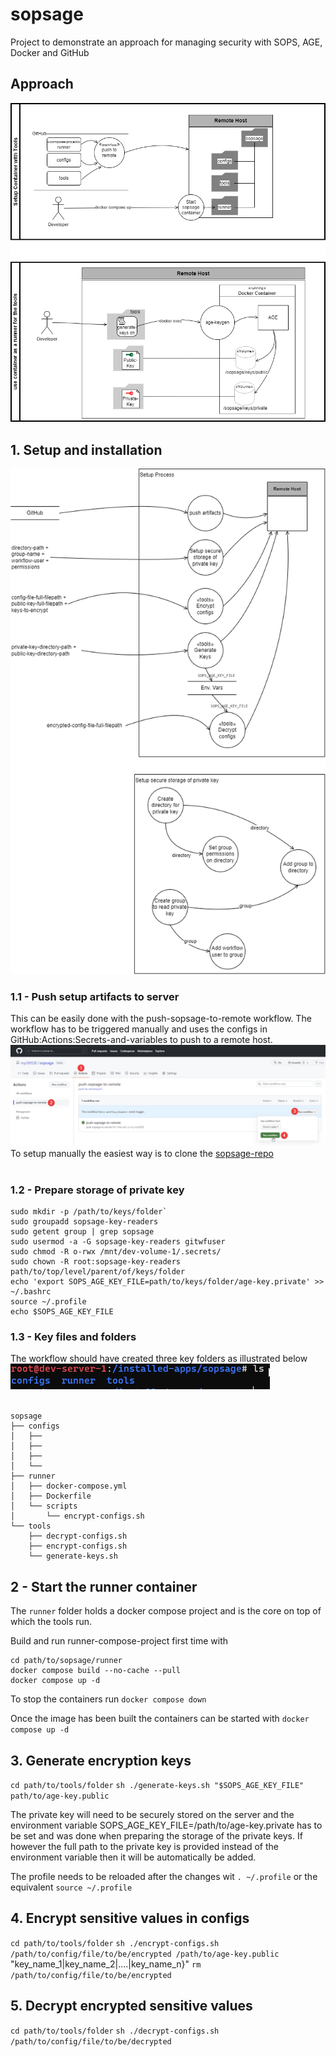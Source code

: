 # sopsage
Project to demonstrate an approach for managing security with SOPS, AGE, Docker and GitHub


## Approach
![approach](docs/diagrams/01-approach.png)


## 1. Setup and installation
![setup-process](docs/diagrams/02-setup-process.png)

### 1.1 - Push setup artifacts to server<br/>
This can be easily done with the push-sopsage-to-remote workflow. The workflow has to be triggered manually and uses the configs in GitHub:Actions:Secrets-and-variables to push to a remote host.<br/>
![trigger-workflow](docs/wf-screenshots/01-trigger-workflow.png)
To setup manually the easiest way is to clone the [sopsage-repo](https://github.com/mp30028/sopsage)<br/>
<br/>

### 1.2 - Prepare storage of private key
```
sudo mkdir -p /path/to/keys/folder`
sudo groupadd sopsage-key-readers
sudo getent group | grep sopsage
sudo usermod -a -G sopsage-key-readers gitwfuser
sudo chmod -R o-rwx /mnt/dev-volume-1/.secrets/
sudo chown -R root:sopsage-key-readers path/to/top/level/parent/of/keys/folder
echo 'export SOPS_AGE_KEY_FILE=path/to/keys/folder/age-key.private' >> ~/.bashrc
source ~/.profile
echo $SOPS_AGE_KEY_FILE
```

### 1.3 - Key files and folders<br/>
The workflow should have created three key folders as illustrated below<br/>
![check-workflow](docs/wf-screenshots/02-check-remote-server.png)
<br/><br/>

```
sopsage
├── configs
│   ├──
│   ├──
│   ├──
│   └──
├── runner
│   ├── docker-compose.yml
│   ├── Dockerfile
│   └── scripts
│       └── encrypt-configs.sh
└── tools
    ├── decrypt-configs.sh
    ├── encrypt-configs.sh
    └── generate-keys.sh
```

## 2 - Start the runner container
The `runner` folder holds a docker compose project and is the core on top of which the tools run.<br/>

Build and run runner-compose-project first time with 
```
cd path/to/sopsage/runner
docker compose build --no-cache --pull
docker compose up -d
```

To stop the containers run `docker compose down` <br/>

Once the image has been built the containers can be started with `docker compose up -d`

## 3. Generate encryption keys
`cd path/to/tools/folder`
`sh ./generate-keys.sh "$SOPS_AGE_KEY_FILE" path/to/age-key.public`<br/>

The private key will need to be securely stored on the server and the environment variable
SOPS_AGE_KEY_FILE=/path/to/age-key.private has to be set and was done when preparing the storage
of the private keys. If however the full path to the private key is provided instead of the environment
variable then it will be automatically be added.<br/>

The profile needs to be reloaded after the changes wit `. ~/.profile` or the equivalent `source ~/.profile`

## 4. Encrypt sensitive values in configs
`cd path/to/tools/folder`
`sh ./encrypt-configs.sh /path/to/config/file/to/be/encrypted /path/to/age-key.public` "key_name_1|key_name_2|....|key_name_n}"
`rm /path/to/config/file/to/be/encrypted`

## 5. Decrypt encrypted sensitive values
`cd path/to/tools/folder`
`sh ./decrypt-configs.sh /path/to/config/file/to/be/decrypted`